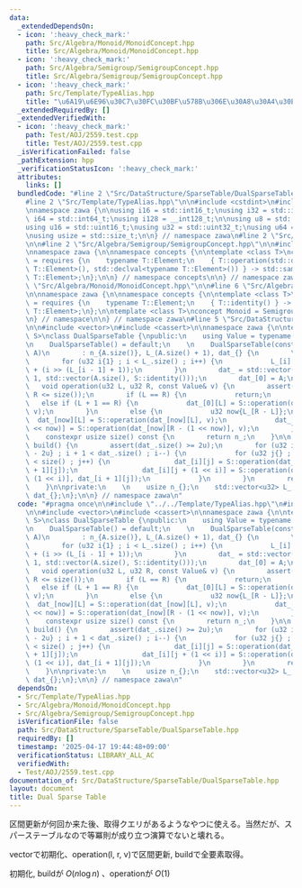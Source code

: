 ```yaml
---
data:
  _extendedDependsOn:
  - icon: ':heavy_check_mark:'
    path: Src/Algebra/Monoid/MonoidConcept.hpp
    title: Src/Algebra/Monoid/MonoidConcept.hpp
  - icon: ':heavy_check_mark:'
    path: Src/Algebra/Semigroup/SemigroupConcept.hpp
    title: Src/Algebra/Semigroup/SemigroupConcept.hpp
  - icon: ':heavy_check_mark:'
    path: Src/Template/TypeAlias.hpp
    title: "\u6A19\u6E96\u30C7\u30FC\u30BF\u578B\u306E\u30A8\u30A4\u30EA\u30A2\u30B9"
  _extendedRequiredBy: []
  _extendedVerifiedWith:
  - icon: ':heavy_check_mark:'
    path: Test/AOJ/2559.test.cpp
    title: Test/AOJ/2559.test.cpp
  _isVerificationFailed: false
  _pathExtension: hpp
  _verificationStatusIcon: ':heavy_check_mark:'
  attributes:
    links: []
  bundledCode: "#line 2 \"Src/DataStructure/SparseTable/DualSparseTable.hpp\"\n\n\
    #line 2 \"Src/Template/TypeAlias.hpp\"\n\n#include <cstdint>\n#include <cstddef>\n\
    \nnamespace zawa {\n\nusing i16 = std::int16_t;\nusing i32 = std::int32_t;\nusing\
    \ i64 = std::int64_t;\nusing i128 = __int128_t;\n\nusing u8 = std::uint8_t;\n\
    using u16 = std::uint16_t;\nusing u32 = std::uint32_t;\nusing u64 = std::uint64_t;\n\
    \nusing usize = std::size_t;\n\n} // namespace zawa\n#line 2 \"Src/Algebra/Monoid/MonoidConcept.hpp\"\
    \n\n#line 2 \"Src/Algebra/Semigroup/SemigroupConcept.hpp\"\n\n#include <concepts>\n\
    \nnamespace zawa {\n\nnamespace concepts {\n\ntemplate <class T>\nconcept Semigroup\
    \ = requires {\n    typename T::Element;\n    { T::operation(std::declval<typename\
    \ T::Element>(), std::declval<typename T::Element>()) } -> std::same_as<typename\
    \ T::Element>;\n};\n\n} // namespace concepts\n\n} // namespace zawa\n#line 4\
    \ \"Src/Algebra/Monoid/MonoidConcept.hpp\"\n\n#line 6 \"Src/Algebra/Monoid/MonoidConcept.hpp\"\
    \n\nnamespace zawa {\n\nnamespace concepts {\n\ntemplate <class T>\nconcept Identitiable\
    \ = requires {\n    typename T::Element;\n    { T::identity() } -> std::same_as<typename\
    \ T::Element>;\n};\n\ntemplate <class T>\nconcept Monoid = Semigroup<T> and Identitiable<T>;\n\
    \n} // namespace\n\n} // namespace zawa\n#line 5 \"Src/DataStructure/SparseTable/DualSparseTable.hpp\"\
    \n\n#include <vector>\n#include <cassert>\n\nnamespace zawa {\n\ntemplate <concepts::Monoid\
    \ S>\nclass DualSparseTable {\npublic:\n    using Value = typename S::Element;\n\
    \n    DualSparseTable() = default;\n    \n    DualSparseTable(const std::vector<Value>&\
    \ A)\n        : n_{A.size()}, L_(A.size() + 1), dat_{} {\n        \n        assert(A.size());\n\
    \        for (u32 i{1} ; i < L_.size() ; i++) {\n            L_[i] = L_[i - 1]\
    \ + (i >> (L_[i - 1] + 1));\n        }\n        dat_ = std::vector(L_.back() +\
    \ 1, std::vector(A.size(), S::identity()));\n        dat_[0] = A;\n    }\n\n \
    \   void operation(u32 L, u32 R, const Value& v) {\n        assert(L <= R and\
    \ R <= size());\n        if (L == R) {\n            return;\n        }\n     \
    \   else if (L + 1 == R) {\n            dat_[0][L] = S::operation(dat_[0][L],\
    \ v);\n        }\n        else {\n            u32 now{L_[R - L]};\n          \
    \  dat_[now][L] = S::operation(dat_[now][L], v);\n            dat_[now][R - (1\
    \ << now)] = S::operation(dat_[now][R - (1 << now)], v);\n        }\n    }\n\n\
    \    constexpr usize size() const {\n        return n_;\n    }\n\n    std::vector<Value>\
    \ build() {\n        assert(dat_.size() >= 2u);\n        for (u32 i{static_cast<u32>(dat_.size())\
    \ - 2u} ; i + 1 < dat_.size() ; i--) {\n            for (u32 j{} ; j + (1 << i)\
    \ < size() ; j++) {\n                dat_[i][j] = S::operation(dat_[i][j], dat_[i\
    \ + 1][j]);\n                dat_[i][j + (1 << i)] = S::operation(dat_[i][j +\
    \ (1 << i)], dat_[i + 1][j]);\n            }\n        }\n        return dat_[0];\n\
    \    }\n\nprivate:\n    \n    usize n_{};\n    std::vector<u32> L_;\n    std::vector<std::vector<Value>>\
    \ dat_{};\n};\n\n} // namespace zawa\n"
  code: "#pragma once\n\n#include \"../../Template/TypeAlias.hpp\"\n#include \"../../Algebra/Monoid/MonoidConcept.hpp\"\
    \n\n#include <vector>\n#include <cassert>\n\nnamespace zawa {\n\ntemplate <concepts::Monoid\
    \ S>\nclass DualSparseTable {\npublic:\n    using Value = typename S::Element;\n\
    \n    DualSparseTable() = default;\n    \n    DualSparseTable(const std::vector<Value>&\
    \ A)\n        : n_{A.size()}, L_(A.size() + 1), dat_{} {\n        \n        assert(A.size());\n\
    \        for (u32 i{1} ; i < L_.size() ; i++) {\n            L_[i] = L_[i - 1]\
    \ + (i >> (L_[i - 1] + 1));\n        }\n        dat_ = std::vector(L_.back() +\
    \ 1, std::vector(A.size(), S::identity()));\n        dat_[0] = A;\n    }\n\n \
    \   void operation(u32 L, u32 R, const Value& v) {\n        assert(L <= R and\
    \ R <= size());\n        if (L == R) {\n            return;\n        }\n     \
    \   else if (L + 1 == R) {\n            dat_[0][L] = S::operation(dat_[0][L],\
    \ v);\n        }\n        else {\n            u32 now{L_[R - L]};\n          \
    \  dat_[now][L] = S::operation(dat_[now][L], v);\n            dat_[now][R - (1\
    \ << now)] = S::operation(dat_[now][R - (1 << now)], v);\n        }\n    }\n\n\
    \    constexpr usize size() const {\n        return n_;\n    }\n\n    std::vector<Value>\
    \ build() {\n        assert(dat_.size() >= 2u);\n        for (u32 i{static_cast<u32>(dat_.size())\
    \ - 2u} ; i + 1 < dat_.size() ; i--) {\n            for (u32 j{} ; j + (1 << i)\
    \ < size() ; j++) {\n                dat_[i][j] = S::operation(dat_[i][j], dat_[i\
    \ + 1][j]);\n                dat_[i][j + (1 << i)] = S::operation(dat_[i][j +\
    \ (1 << i)], dat_[i + 1][j]);\n            }\n        }\n        return dat_[0];\n\
    \    }\n\nprivate:\n    \n    usize n_{};\n    std::vector<u32> L_;\n    std::vector<std::vector<Value>>\
    \ dat_{};\n};\n\n} // namespace zawa\n"
  dependsOn:
  - Src/Template/TypeAlias.hpp
  - Src/Algebra/Monoid/MonoidConcept.hpp
  - Src/Algebra/Semigroup/SemigroupConcept.hpp
  isVerificationFile: false
  path: Src/DataStructure/SparseTable/DualSparseTable.hpp
  requiredBy: []
  timestamp: '2025-04-17 19:44:48+09:00'
  verificationStatus: LIBRARY_ALL_AC
  verifiedWith:
  - Test/AOJ/2559.test.cpp
documentation_of: Src/DataStructure/SparseTable/DualSparseTable.hpp
layout: document
title: Dual Sparse Table
---
```


区間更新が何回か来た後、取得クエリがあるようなやつに使える。当然だが、スパーステーブルなので等冪則が成り立つ演算でないと壊れる。

vectorで初期化、operation(l, r, v)で区間更新, buildで全要素取得。

初期化, buildが $O(n\log n)$ 、operationが $O(1)$
